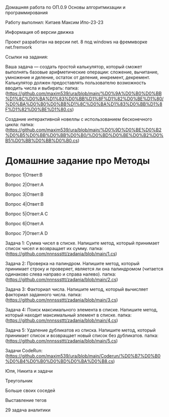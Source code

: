 Домашняя работа по ОП.0.9 Основы алгоритмизации и программирования

Работу выполнил: Китаев Максим Ипо-23-23

Информация об версии движка

Проект разработан на версии net. 8 под windows на фреммворке net.fremvork

Ссылки на задания:

Ваша задача — создать простой калькулятор, который сможет выполнять базовые арифметические операции: сложение, вычитание, умножение и деление, остаток от деления, инкремент, декремент. Калькулятор должен предоставлять пользователю возможность вводить числа и выбирать:
папка: (https://github.com/maxim539/ura/blob/main/%D0%9A%D0%B0%D0%BB%D1%8C%D0%BA%D1%83%D0%BB%D1%8F%D1%82%D0%BE%D1%80/%D0%BA%D0%B0%D0%BB%D1%8C%D0%BA%D1%83%D0%BB%D1%8F%D1%82%D0%BE%D1%80.cs)

Создание интерактивной новеллы с использованием бесконечного цикла:
папка: (https://github.com/maxim539/ura/blob/main/%D0%9D%D0%BE%D0%B2%D0%B5%D0%BB%D0%BB%D0%B0/%D0%BD%D0%BE%D0%B2%D0%B5%D0%BB%D0%BB%D0%B0.cs)

# Домашние задание про Методы

Вопрос 1|Ответ:B

Вопрос 2|Ответ:A

Вопрос 3|Ответ:B

Вопрос 4|Ответ:B

Вопрос 5|Ответ:A C

Вопрос 6|Ответ:A

Вопрос 7|Ответ:A D

Задача 1: Сумма чисел в списке. Напишите метод, который принимает список чисел и возвращает их сумму.
папка: (https://github.com/nnnsssttt/zadania/blob/main/1.cs)

Задача 2: Проверка на палиндром. Напишите метод, который принимает строку и проверяет, является ли она палиндромом (читается одинаково слева направо и справа налево).
папка: (https://github.com/nnnsssttt/zadania/blob/main/2.cs)

Задача 3: Факториал числа. Напишите метод, который вычисляет факториал заданного числа.
папка: (https://github.com/nnnsssttt/zadania/blob/main/3.cs)

Задача 4: Поиск максимального элемента в списке. Напишите метод, который находит максимальный элемент в списке.
папка: (https://github.com/nnnsssttt/zadania/blob/main/4.cs)

Задача 5: Удаление дубликатов из списка. Напишите метод, который принимает список и возвращает новый список без дубликатов.
папка: (https://github.com/nnnsssttt/zadania/blob/main/5.cs)

Задачи CodeRun: (https://github.com/maxim539/ura/blob/main/Coderun/%D0%B7%D0%B0%D0%B4%D0%B0%D0%BD%D0%BA%D0%B8.cs)

Юля, Никита и задачи

Треугольник

Больше своих соседей

Выставление тегов

29 задача аналитики
